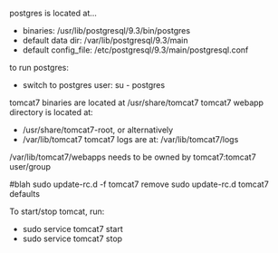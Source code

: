
postgres is located at...
* binaries: /usr/lib/postgresql/9.3/bin/postgres 
* default data dir: /var/lib/postgresql/9.3/main 
* default config_file: /etc/postgresql/9.3/main/postgresql.conf

to run postgres:
* switch to postgres user: su - postgres


tomcat7 binaries are located at /usr/share/tomcat7
tomcat7 webapp directory is located at:
* /usr/share/tomcat7-root, or alternatively
* /var/lib/tomcat7
tomcat7 logs are at: /var/lib/tomcat7/logs

/var/lib/tomcat7/webapps needs to be owned by tomcat7:tomcat7 user/group

#blah
sudo update-rc.d -f tomcat7 remove
sudo update-rc.d tomcat7 defaults


To start/stop tomcat, run:
* sudo service tomcat7 start
* sudo service tomcat7 stop


